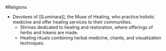 #Religions 
 - Devotees of [[Luminara]], the Muse of Healing, who practice holistic medicine and offer healing services to their communities.
   - Shrines dedicated to healing and restoration, where offerings of herbs and tokens are made.
   - Healing rituals combining herbal medicine, chants, and visualization techniques.